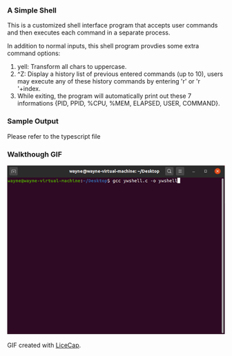 ### A Simple Shell

This is a customized shell interface program that accepts user commands and then executes each command in a separate process. 

In addition to normal inputs, this shell program provdies some extra command options:
1. yell: Transform all chars to uppercase.
2. ^Z: Display a history list of previous entered commands (up to 10), users may execute any of these history commands by entering 'r' or 'r '+index.
3. While exiting, the program will automatically print out these 7 informations {PID, PPID, %CPU, %MEM, ELAPSED, USER, COMMAND}.

### Sample Output
Please refer to the typescript file

### Walkthough GIF

<img src='test run.gif' title='test run' width='800' alt='test run' />

GIF created with [LiceCap](http://www.cockos.com/licecap/).
